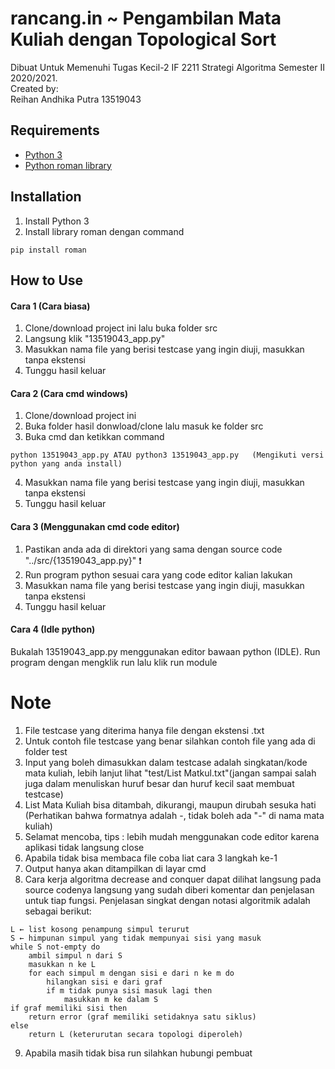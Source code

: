 # rancang.in ~ Pengambilan Mata Kuliah dengan Topological Sort
Dibuat Untuk Memenuhi Tugas Kecil-2 IF 2211 Strategi Algoritma Semester II 2020/2021. <br>
Created by: <br>
Reihan Andhika Putra 13519043

## Requirements
- [Python 3](https://www.python.org/downloads/)
- [Python roman library](https://pypi.org/project/roman/)

## Installation
1. Install Python 3
2. Install library roman dengan command
```
pip install roman
```

## How to Use
#### Cara 1 (Cara biasa)
1. Clone/download project ini lalu buka folder src
2. Langsung klik "13519043_app.py"
3. Masukkan nama file yang berisi testcase yang ingin diuji, masukkan tanpa ekstensi
4. Tunggu hasil keluar
#### Cara 2 (Cara cmd windows)
1. Clone/download project ini
2. Buka folder hasil donwload/clone lalu masuk ke folder src
3. Buka cmd dan ketikkan command
```
python 13519043_app.py ATAU python3 13519043_app.py   (Mengikuti versi python yang anda install)
```
4. Masukkan nama file yang berisi testcase yang ingin diuji, masukkan tanpa ekstensi
5. Tunggu hasil keluar
#### Cara 3 (Menggunakan cmd code editor)
1. Pastikan anda ada di direktori yang sama dengan source code "../src/{13519043_app.py}" :exclamation: 
2. Run program python sesuai cara yang code editor kalian lakukan
3. Masukkan nama file yang berisi testcase yang ingin diuji, masukkan tanpa ekstensi
4. Tunggu hasil keluar
#### Cara 4 (Idle python)
Bukalah 13519043_app.py menggunakan editor bawaan python (IDLE). Run program dengan mengklik run lalu klik run module

# Note
1. File testcase yang diterima hanya file dengan ekstensi .txt
2. Untuk contoh file testcase yang benar silahkan contoh file yang ada di folder test
3. Input yang boleh dimasukkan dalam testcase adalah singkatan/kode mata kuliah, lebih lanjut lihat "test/List Matkul.txt"(jangan sampai salah juga dalam menuliskan huruf besar dan huruf kecil saat membuat testcase)
4. List Mata Kuliah bisa ditambah, dikurangi, maupun dirubah sesuka hati (Perhatikan bahwa formatnya adalah <Singkatan>-<Nama Mata Kuliah>, tidak boleh ada "-" di nama mata kuliah)
5. Selamat mencoba, tips : lebih mudah menggunakan code editor karena aplikasi tidak langsung close 
6. Apabila tidak bisa membaca file coba liat cara 3 langkah ke-1
7. Output hanya akan ditampilkan di layar cmd  
8. Cara kerja algoritma decrease and conquer dapat dilihat langsung pada source codenya langsung yang sudah diberi komentar dan penjelasan untuk tiap fungsi. Penjelasan singkat dengan notasi algoritmik adalah sebagai berikut:
```
L ← list kosong penampung simpul terurut 
S ← himpunan simpul yang tidak mempunyai sisi yang masuk 
while S not-empty do 
    ambil simpul n dari S 
    masukkan n ke L 
    for each simpul m dengan sisi e dari n ke m do 
        hilangkan sisi e dari graf 
        if m tidak punya sisi masuk lagi then 
            masukkan m ke dalam S 
if graf memiliki sisi then 
    return error (graf memiliki setidaknya satu siklus) 
else 
    return L (keterurutan secara topologi diperoleh)
```
9. Apabila masih tidak bisa run silahkan hubungi pembuat

